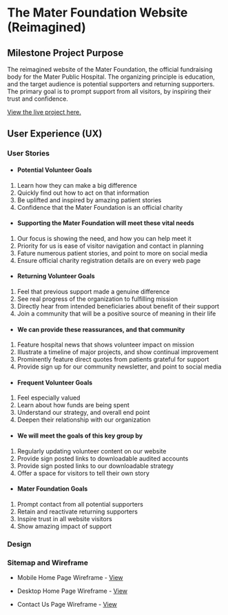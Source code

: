 # The Mater Foundation Website (Reimagined)

## Milestone Project Purpose

The reimagined website of the Mater Foundation, the official fundraising body for the Mater Public Hospital. The organizing principle is education, and the target audience is potential supporters and returning supporters. The primary goal is to prompt support from all visitors, by inspiring their trust and confidence.

[View the live project here.](###)

## User Experience (UX)

### User Stories

-  #### Potential Volunteer Goals

1. Learn how they can make a big difference
2. Quickly find out how to act on that information
3. Be uplifted and inspired by amazing patient stories
4. Confidence that the Mater Foundation is an official charity

-   #### Supporting the Mater Foundation will meet these vital needs 

1. Our focus is showing the need, and how you can help meet it
2. Priority for us is ease of visitor navigation and contact in planning
3. Fature numerous patient stories, and point to more on social media
4. Ensure official charity registration details are on every web page

-  #### Returning Volunteer Goals

1. Feel that previous support made a genuine difference
2. See real progress of the organization to fulfilling mission
3. Directly hear from intended beneficiaries about benefit of their support
4. Join a community that will be a positive source of meaning in their life

-  #### We can provide these reassurances, and that community

1. Feature hospital news that shows volunteer impact on mission
2. Illustrate a timeline of major projects, and show continual improvement
3. Prominently feature direct quotes from patients grateful for support
4. Provide sign up for our community newsletter, and point to  social media

-  #### Frequent Volunteer Goals

1. Feel especially valued
2. Learn about how funds are being spent
3. Understand our strategy, and overall end point
4. Deepen their relationship with our organization

-  #### We will meet the goals of this key group by 

1. Regularly updating volunteer content on our website
2. Provide sign posted links to downloadable audited accounts
3. Provide sign posted links to our downloadable strategy
4. Offer a space for visitors to tell their own story

-   #### Mater Foundation Goals

1. Prompt contact from all potential supporters
2. Retain and reactivate returning supporters
3. Inspire trust in all website visitors
4. Show amazing impact of support

### Design

### Sitemap and Wireframe

- Mobile Home Page Wireframe - [View](wireframes-sitemap/home-page-mobile.pdf)

- Desktop Home Page Wireframe - [View](wireframes-sitemap/home-page-desktop.pdf)

- Contact Us Page Wireframe - [View](wireframes-sitemap/volunteer-page.pdf)


